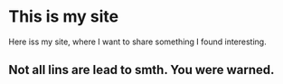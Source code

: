 # This is my site

Here iss my site, where I want to share something I found interesting.

## Not all lins are lead to smth. You were warned.
